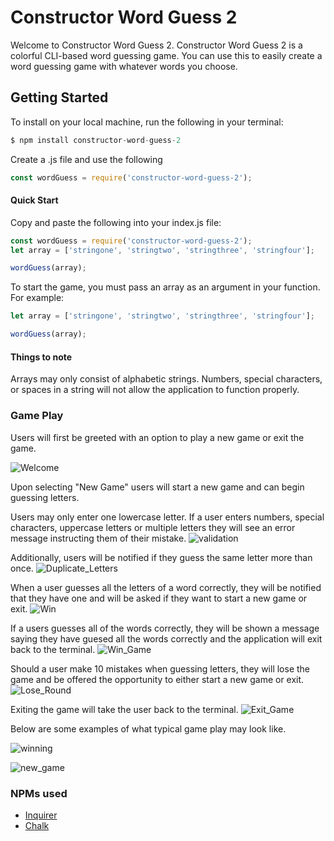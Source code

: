 # Constructor Word Guess 2
Welcome to Constructor Word Guess 2. Constructor Word Guess 2 is a colorful CLI-based word guessing game. You can use this to easily create a word guessing game with whatever words you choose.

## Getting Started
To install on your local machine, run the following in your terminal:
```javascript
$ npm install constructor-word-guess-2
```
Create a .js file and use the following
```javascript
const wordGuess = require('constructor-word-guess-2');
```
#### Quick Start
Copy and paste the following into your index.js file:
```javascript
const wordGuess = require('constructor-word-guess-2');
let array = ['stringone', 'stringtwo', 'stringthree', 'stringfour'];

wordGuess(array);
```
To start the game, you must pass an array as an argument in your function. For example:

```javascript
let array = ['stringone', 'stringtwo', 'stringthree', 'stringfour'];

wordGuess(array);
```
#### Things to note
Arrays may only consist of alphabetic strings. Numbers, special characters, or spaces in a string will not allow the application to function properly.

### Game Play

Users will first be greeted with an option to play a new game or exit the game.

![Welcome](Welcome.png)

Upon selecting "New Game" users will start a new game and can begin guessing letters. 

Users may only enter one lowercase letter. If a user enters numbers, special characters, uppercase letters or multiple letters they will see an error message instructing them of their mistake. 
![validation](Validation.png)

Additionally, users will be notified if they guess the same letter more than once.
![Duplicate_Letters](Duplicate_Letters.png)

When a user guesses all the letters of a word correctly, they will be notified that they have one and will be asked if they want to start a new game or exit. 
![Win](Win_Round.png)

If a users guesses all of the words correctly, they will be shown a message saying they have guesed all the words correctly and the application will exit back to the terminal.
![Win_Game](Win_Game.png)

Should a user make 10 mistakes when guessing letters, they will lose the game and be offered the opportunity to either start a new game or exit. 
![Lose_Round](Lose_Round.png)

Exiting the game will take the user back to the terminal.
![Exit_Game](Exit_Game.png)

Below are some examples of what typical game play may look like.

![winning](winning.gif)


![new_game](new_game.gif)

### NPMs used
- [Inquirer](https://www.npmjs.com/package/inquirer)
- [Chalk](https://www.npmjs.com/package/chalk)
